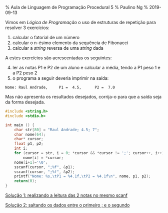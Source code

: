 % Aula de Linguagem de Programação Procedural 5
% Paulino Ng
% 2019-09-13

Vimos em *Lógica de Programação* o uso de estruturas de repetição para resolver
3 exercícios:

1. calcular o fatorial de um número
2. calcular o n-ésimo elemento da sequência de Fibonacci
3. calcular a *string* reversa de uma *string* dada

A estes exercícios são acrescentadas os seguintes:

4. ler as notas P1 e P2 de um aluno e calcular a média, tendo a P1 peso 1 e a P2 peso 2
5. o programa a seguir deveria imprimir na saída:
```
Nome: Raul Andrade,     P1 =  4.5,      P2 =  7.0
```
Mas não apresenta os resultados desejados, corrija-o para que a saída seja da
forma desejada.

```C
#include <string.h>
#include <stdio.h>

int main () {
    char str[80] = "Raul Andrade; 4.5; 7";
    char nome[64];
    char* cursor;
    float p1, p2;
    int i;
    for (cursor = str, i = 0; *cursor && *cursor != ';'; cursor++, i++)
        nome[i] = *cursor;
    nome[i+1]='\0';
    sscanf(cursor, ";%f", &p1);
    sscanf(cursor, ";%f", &p2);
    printf("Nome: %s,\tP1 = %4.1f,\tP2 = %4.1f\n", nome, p1, p2);
    return(0);
}
```

[Solução 1: realizando a leitura das 2 notas no mesmo scanf](notas1.c)

[Solução 2: saltando os dados entre o primeiro ; e o segundo](notas2.c)
